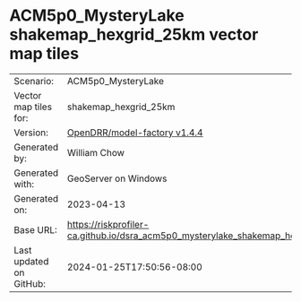 # ACM5p0_MysteryLake shakemap_hexgrid_25km vector map tiles

|    			|			|
| --------------------- | --------------------- |
| Scenario:		| ACM5p0_MysteryLake		|
| Vector map tiles for:	| shakemap_hexgrid_25km		|
| Version:		| [OpenDRR/model-factory v1.4.4](https://github.com/OpenDRR/model-factory/releases/tag/v1.4.4)	|
| Generated by:		| William Chow	|
| Generated with:	| GeoServer on Windows	|
| Generated on:		| 2023-04-13	|
| Base URL:		| <https://riskprofiler-ca.github.io/dsra_acm5p0_mysterylake_shakemap_hexgrid_25km/> |
| Last updated on GitHub: | 2024-01-25T17:50:56-08:00 |
